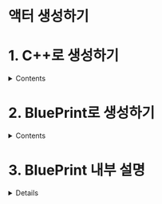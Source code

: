 액터 생성하기
===

# 1. C++로 생성하기

<details>
  <summary> Contents </summary>
  
- Actor 클래스를 생성한다.  
![image](https://user-images.githubusercontent.com/48194683/133021328-1f4bc666-0457-4a64-9dc8-1b8077c86d9c.png)  

- 클래스 이름은 Actor의 용도에 어울리는 이름으로 설정한다.
![image](https://user-images.githubusercontent.com/48194683/133021363-30b166f7-a002-488a-8fb5-2efa8694c694.png)  

  
### 경로 수정하기
- 경로에 추가하고 싶은 폴더 명을 작성하면 새로운 폴더가 생성되면서 그 안에 C++ 파일이 생성된다.

```
아래에선 /Test 추가로 Test 폴더를 생성하였다.  
```  
![image](https://user-images.githubusercontent.com/48194683/133022146-1d8181a3-d2e4-438d-acb5-3bf28aa842ba.png)
  
- Test폴더가 생성되었고, 그 안에 C++ 파일이 생성된 것을 볼 수 있다.  
![image](https://user-images.githubusercontent.com/48194683/133022005-b584f765-a843-45ac-ae89-49baea242fb1.png)  
![image](https://user-images.githubusercontent.com/48194683/133022095-a1e01c4f-57c1-4f0f-aa96-061df7b57a39.png)

</details>


# 2. BluePrint로 생성하기
<details>
  <summary> Contents </summary>
  
  - `C++` 파일을 우클릭 하면 `BluePrint`로 만들 수 있다  
  ![image](https://user-images.githubusercontent.com/48194683/133028616-0f94e6a2-3437-4c02-aa8e-dcde9e9a7b38.png)  
  
  - 직접 만든 `TestActor`에는` UCLASS()`에 키워드가 없어서 생성이 될 수 없지만,  
  부모 클래스인 `AActor`에 `UCLASS()` 키워드로 정의가 되어 있어 BluePrint로 생성이 가능하다.  

  `UCLASS()` 매크로에 키워드가 없는 것을 볼 수 있다.  
  ![image](https://user-images.githubusercontent.com/48194683/133028731-5214355d-bb08-4d7d-a621-1d3acbade5c7.png)
   
  부모 클래스인 `AActor`의 `UCLASS()` 매크로에 키워드로 정의되어 있음을 볼 수 있다.  
  ![image](https://user-images.githubusercontent.com/48194683/133028719-ce13455c-87af-4b67-9650-2e8346c139c7.png)

- Create Blueprint 버튼을 클릭하여 생성한다.
  - 이름에 `_BP`를 붙여 해당 클래스의 `BluePrint`인 것을 알 수 있게 하면 좋다.  
  
  ![image](https://user-images.githubusercontent.com/48194683/133029177-6e7a3438-658e-4c64-aca7-9474d5445675.png)

  
</details>


# 3. BluePrint 내부 설명

<details>
  <sumamry> Contents </summary>
  
  ## DefaultSceneRoot
  - 생성된 블루프린트에 컴포넌트를 보면 `DefaultSceneRoot` 가 존재한다.  
  ![image](https://user-images.githubusercontent.com/48194683/133034521-24869712-6180-45c2-914c-f57aae700ae0.png)  
  - Details를 보면 시각적 표현이 없는 것을 볼 수 있고, 그러므로 게임에서 볼 수 없으며 메시를 할당할 수 없다.
  ![image](https://user-images.githubusercontent.com/48194683/133034618-4988b61c-2571-46a3-82b6-80f4cefa8cea.png)  
  
  그러므로 레벨에 해당 블루프린트를 배치한 후 플레이를 해보면 **액터가 보이지 않음**을 알 수 있다.  
  
  <details>
    <summary> 실제로 보이지 않는지에 대한 예시 </summary>
    
  <br>
    
  레벨에 배치  
  
  ![image](https://user-images.githubusercontent.com/48194683/133034864-81cc67ff-8e33-44a8-9c07-0764d21993e8.png)  
  
  플레이 시, **아무 것도 보이지 않음을 알 수 있다.**  
  
  ![image](https://user-images.githubusercontent.com/48194683/133034903-788224b6-9d91-4dd4-986a-c09d0d0c170d.png)  
  
    
  </details>
  

  ## StaticMesh
  [언리얼 엔진 공식 문서 - 스태틱 매시](https://docs.unrealengine.com/4.27/ko/WorkingWithContent/Types/StaticMeshes/)  
  - Add Components 를 통해 Cube를 추가할 수 있다.
  - 세부 설명으로 Static Mesh와 이에 대한 설명을 확인할 수 있다.  
  ![image](https://user-images.githubusercontent.com/48194683/133035834-ca542465-4e95-4eb1-aacc-eb8b55b44085.png)  

  - 스태틱 메시를 **추가**함으로써, **게임 플레이 시 추가한 스태틱 메시인 큐브를 볼 수 있다.**  
  ![image](https://user-images.githubusercontent.com/48194683/133035958-a173ebda-a448-4898-bf8f-60a9801f4eb5.png)  
  ![image](https://user-images.githubusercontent.com/48194683/133035993-dc615a93-d10d-41ba-83e9-ad785f2c3324.png)  

  ## Root 바꾸기
  - 생성한 Cube를 DefaultSceneRoot로 드래그 앤 드랍을 하게 되면 Cube를 Root로 설정할 수 있다.  
  
  ![image](https://user-images.githubusercontent.com/48194683/133036321-74222ff4-faa2-4b51-9f78-2f70ed2d28b8.png)

</details>
